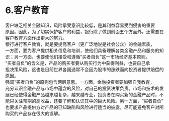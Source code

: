# 6.客户教育

客户缺乏相关金融知识，风险承受意识比较低，是其利益容易受到侵害的重要<br />
    原因。因此，为了切实保护客户的利益，银行除了做到前面五个方面外，还需要在<br />
    客户教育方面作出更大的努力。<br />
    银行进行客户教育，就是要提高客户（更广泛地说是社会公众）的金融素质，<br />
    一方面，要为客户提供相关信息和培训，使他们具备理解各类金融产品和服务的知<br />
    识；另一方面，也要使他们接受和遵循“买者自负”这一市场经济基本原则。<br />
    “买者自负”的含义是，产品的购买者要从购买行为中获得利益，也要自己承<br />
    担决策风险，这也是目前世界各国通常不会因为股市的涨跌而向投资者提供赔偿的<br />
    原因。<br />
    强调“买者自负”的原则包含两层意思。一方面，金融投资者要加强自我教育，<br />
    充分认识金融产品与市场中蕴含的风险，对自己的投资决策负责。市场和技术的发<br />
    展已经使得金融产品越来越复杂，越来越专业，投资者在购买新的金融产品时，不<br />
    能只关注预期的高收益，还要了解和认识其中的巨大风险。另一方面，“买者自负”<br />
    也要求产品提供方对产品的已知缺陷和风险进行适当的披露，尽可能避免客户对所<br />
  购买的产品存在很大的误解。